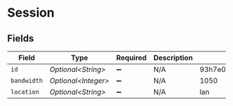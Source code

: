 # Session


## Fields

| Field                    | Type                     | Required                 | Description              | Example                  |
| ------------------------ | ------------------------ | ------------------------ | ------------------------ | ------------------------ |
| `id`                     | *Optional\<String>*      | :heavy_minus_sign:       | N/A                      | 93h7e00ncblxncqw9lkfaoxi |
| `bandwidth`              | *Optional\<Integer>*     | :heavy_minus_sign:       | N/A                      | 1050                     |
| `location`               | *Optional\<String>*      | :heavy_minus_sign:       | N/A                      | lan                      |